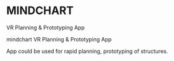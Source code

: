 # MINDCHART
VR Planning &amp; Prototyping App

mindchart
VR Planning & Prototyping App

App could be used for rapid planning, prototyping of structures.
